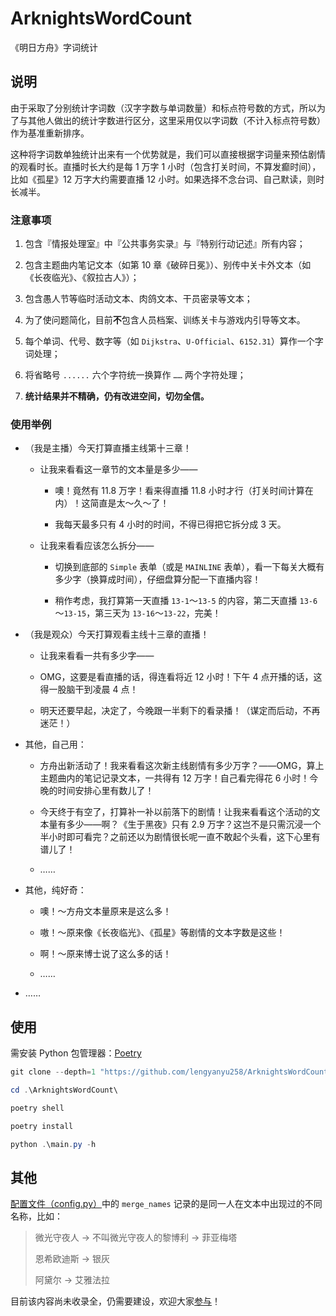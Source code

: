 # ArknightsWordCount

《明日方舟》字词统计

## 说明

由于采取了分别统计字词数（汉字字数与单词数量）和标点符号数的方式，所以为了与其他人做出的统计字数进行区分，这里采用仅以字词数（不计入标点符号数）作为基准重新排序。

这种将字词数单独统计出来有一个优势就是，我们可以直接根据字词量来预估剧情的观看时长。直播时长大约是每 1 万字 1 小时（包含打关时间，不算发癫时间），比如《孤星》12 万字大约需要直播 12 小时。如果选择不念台词、自己默读，则时长减半。

### 注意事项

1. 包含『情报处理室』中『公共事务实录』与『特别行动记述』所有内容；

2. 包含主题曲内笔记文本（如第 10 章《破碎日冕》）、别传中关卡外文本（如《长夜临光》、《叙拉古人》）；

3. 包含愚人节等临时活动文本、肉鸽文本、干员密录等文本；

4. 为了使问题简化，目前**不**包含人员档案、训练关卡与游戏内引导等文本。

5. 每个单词、代号、数字等（如 `Dijkstra`、`U-Official`、`6152.31`）算作一个字词处理；

6. 将省略号 `......` 六个字符统一换算作 `……` 两个字符处理；

7. **统计结果并不精确，仍有改进空间，切勿全信。**

### 使用举例

- （我是主播）今天打算直播主线第十三章！

  - 让我来看看这一章节的文本量是多少——

    - 噢！竟然有 11.8 万字！看来得直播 11.8 小时才行（打关时间计算在内）！这简直是太～久～了！

    - 我每天最多只有 4 小时的时间，不得已得把它拆分成 3 天。

  - 让我来看看应该怎么拆分——

    - 切换到底部的 `Simple` 表单（或是 `MAINLINE` 表单），看一下每关大概有多少字（换算成时间），仔细盘算分配一下直播内容！

    - 稍作考虑，我打算第一天直播 `13-1`～`13-5` 的内容，第二天直播 `13-6`～`13-15`，第三天为 `13-16`～`13-22`，完美！

- （我是观众）今天打算观看主线十三章的直播！

  - 让我来看看一共有多少字——

  - OMG，这要是看直播的话，得连看将近 12 小时！下午 4 点开播的话，这得一股脑干到凌晨 4 点！

  - 明天还要早起，决定了，今晚跟一半剩下的看录播！（谋定而后动，不再迷茫！）

- 其他，自己用：

  - 方舟出新活动了！我来看看这次新主线剧情有多少万字？——OMG，算上主题曲内的笔记记录文本，一共得有 12 万字！自己看完得花 6 小时！今晚的时间安排心里有数儿了！

  - 今天终于有空了，打算补一补以前落下的剧情！让我来看看这个活动的文本量有多少——啊？《生于黑夜》只有 2.9 万字？这岂不是只需沉浸一个半小时即可看完？之前还以为剧情很长呢一直不敢起个头看，这下心里有谱儿了！

  - ……

- 其他，纯好奇：

  - 噢！～方舟文本量原来是这么多！

  - 嗷！～原来像《长夜临光》、《孤星》等剧情的文本字数是这些！

  - 啊！～原来博士说了这么多的话！

  - ……

- ……

## 使用

需安装 Python 包管理器：[Poetry](https://python-poetry.org/docs/#installation)

```powershell
git clone --depth=1 "https://github.com/lengyanyu258/ArknightsWordCount.git"

cd .\ArknightsWordCount\

poetry shell

poetry install

python .\main.py -h
```

## 其他

[配置文件（config.py）](https://github.com/lengyanyu258/ArknightsWordCount/blob/main/config.py)中的 `merge_names` 记录的是同一人在文本中出现过的不同名称，比如：

> 微光守夜人 -> 不叫微光守夜人的黎博利 -> 菲亚梅塔
>
> 恩希欧迪斯 -> 银灰
>
> 阿黛尔 -> 艾雅法拉

目前该内容尚未收录全，仍需要建设，欢迎大家[参与](https://github.com/lengyanyu258/ArknightsWordCount/edit/main/config.py)！
